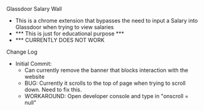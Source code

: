 Glassdoor Salary Wall

- This is a chrome extension that bypasses the need to input a Salary into Glassdoor when trying to view salaries
- *** This is just for educational purpose ***
- *** CURRENTLY DOES NOT WORK






Change Log
- Initial Commit: 
   - Can currently remove the banner that blocks interaction with the website
   - BUG: Currently it scrolls to the top of page when trying to scroll down. Need to fix this.
   - WORKAROUND: Open developer console and type in "onscroll = null"
 
